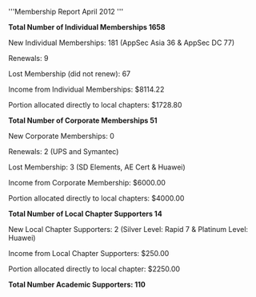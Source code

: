 '''Membership Report April 2012 '''

**Total Number of Individual Memberships 1658**

New Individual Memberships: 181 (AppSec Asia 36 & AppSec DC 77)

Renewals: 9

Lost Membership (did not renew): 67

Income from Individual Memberships: $8114.22

Portion allocated directly to local chapters: $1728.80

**Total Number of Corporate Memberships 51**

New Corporate Memberships: 0

Renewals: 2 (UPS and Symantec)

Lost Membership: 3 (SD Elements, AE Cert & Huawei)

Income from Corporate Membership: $6000.00

Portion allocated directly to local chapters: $4000.00

**Total Number of Local Chapter Supporters 14**

New Local Chapter Supporters: 2 (Silver Level: Rapid 7 & Platinum Level:
Huawei)

Income from Local Chapter Supporters: $250.00

Portion allocated directly to local chapter: $2250.00

**Total Number Academic Supporters: 110**